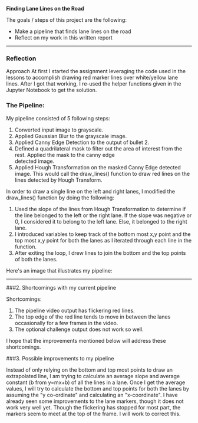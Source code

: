 
**Finding Lane Lines on the Road**

The goals / steps of this project are the following:
* Make a pipeline that finds lane lines on the road
* Reflect on my work in this written report




---

### Reflection

Approach
At first I started the assignment leveraging the code used in the lessons to accomplish drawing red marker lines over white/yellow lane lines. After I got that working, I re-used the helper functions given in the Jupyter Notebook to get the solution.

### The Pipeline:

My pipeline consisted of 5 following steps:
1. Converted input image to grayscale.
2. Applied Gaussian Blur to the grayscale image.
3. Applied Canny Edge Detection to the output of bullet 2.
4. Defined a quadrilateral mask to filter out the area of interest from the rest. Applied the mask to the canny edge    
   detected image.
5. Applied Hough Transformation on the masked Canny Edge detected image. This would call the draw_lines() function to
   draw red lines on the lines detected by Hough Transform.



In order to draw a single line on the left and right lanes, I modified the draw_lines() function by doing the following:
1. Used the slope of the lines from Hough Transformation to determine if the line belonged to the left or the right
   lane. If the slope was negative or 0, I considered it to belong to the left lane. Else, it belonged to the right lane.
2. I introduced variables to keep track of the bottom most x,y point and the top most x,y point for both the lanes as I
   iterated through each line in the function.
3. After exiting the loop, I drew lines to join the bottom and the top points of both the lanes.


Here's an image that illustrates my pipeline:

[//]: # (Image References)
[image1]: ./test_images/Output/solidWhiteCurve.jpg "Solid White Curve"
[image2]: ./test_images/Output/solidWhiteRight.jpg "Solid White Right"
[image3]: ./test_images/Output/solidYellowCurve.jpg "Solid Yellow Curve"
[image4]: ./test_images/Output/solidYellowCurve2.jpg "Solid Yellow Curve 2"
[image5]: ./test_images/Output/solidWhiteCurve.jpg "Solid White Curve"
[image6]: ./test_images/Output/solidWhiteCurve.jpg "Solid White Curve"

---

###2. Shortcomings with my current pipeline

Shortcomings:
1. The pipeline video output has flickering red lines.
2. The top edge of the red line tends to move in between the lanes occasionally for a few frames in the video.
3. The optional challenge output does not work so well.

I hope that the improvements mentioned below will address these shortcomings.



###3. Possible improvements to my pipeline

 Instead of only relying on the bottom and top most points to draw an extrapolated line, I am trying to calculate an average slope and average constant (b from y=mx+b) of all the lines in a lane. Once I get the average values, I will try to calculate the bottom and top points for both the lanes by assuming the "y co-ordinate" and calculating an "x-coordinate". I have already seen some improvements to the lane markers, though it does not work very well yet. Though the flickering has stopped for most part, the markers seem to meet at the top of the frame. I will work to correct this.
